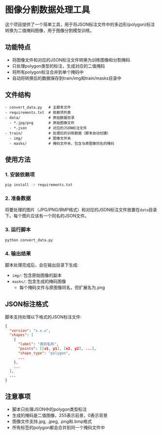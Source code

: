 # 图像分割数据处理工具

这个项目提供了一个简单工具，用于将JSON标注文件中的多边形(polygon)标注转换为二值掩码图像，用于图像分割模型训练。

## 功能特点

- 将图像文件和对应的JSON标注文件转换为训练图像和分割掩码
- 只处理polygon类型的标注，生成对应的二值掩码
- 将所有polygon标注合并到单个掩码中
- 自动将转换后的数据保存到train/img和train/masks目录中

## 文件结构

```
- convert_data.py   # 主脚本文件
- requirements.txt  # 依赖项列表
- data/             # 原始数据目录
  - *.jpg/png       # 原始图像文件
  - *.json          # 对应的JSON标注文件
- train/            # 处理后的训练数据（脚本自动创建）
  - img/            # 图像文件夹
  - masks/          # 掩码文件夹，包含与原图像同名的掩码
```

## 使用方法

### 1. 安装依赖项

```bash
pip install -r requirements.txt
```

### 2. 准备数据

将要处理的图片（JPG/PNG/BMP格式）和对应的JSON标注文件放置在`data`目录下。每个图片应该有一个同名的JSON文件。

### 3. 运行脚本

```bash
python convert_data.py
```

### 4. 输出结果

脚本处理完成后，会在输出目录下生成:
- `img/`: 包含原始图像的副本
- `masks/`: 包含生成的掩码图像
  - 每个掩码文件与原图像同名，但扩展名为.png

## JSON标注格式

脚本支持处理以下格式的JSON标注文件:

```json
{
  "version": "x.x.x",
  "shapes": [
    {
      "label": "类别名称",
      "points": [[x1, y1], [x2, y2], ...],
      "shape_type": "polygon",
      ...
    },
    ...
  ],
  ...
}
```

## 注意事项

- 脚本只处理JSON中的polygon类型标注
- 生成的掩码是二值图像，255表示前景，0表示背景
- 图像文件支持.jpg, .jpeg, .png和.bmp格式
- 所有标签的polygon都会合并到同一个掩码文件中 